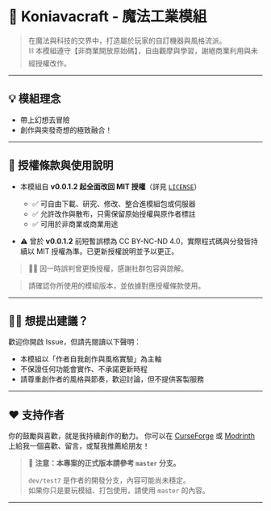 # 🌌 Koniavacraft - 魔法工業模組

> 在魔法與科技的交界中，打造屬於玩家的自訂機器與風格流派。  
> ⛓️ 本模組遵守【非商業開放原始碼】，自由觀摩與學習，謝絕商業利用與未經授權改作。

---

## 💡 模組理念

- 帶上幻想去冒險
- 創作與突發奇想的極致融合！

---


## 📜 授權條款與使用說明

- 本模組自 **v0.0.1.2 起全面改回 MIT 授權**（詳見 [`LICENSE`](./LICENSE)）
  - ✅ 可自由下載、研究、修改、整合進模組包或伺服器
  - ✅ 允許改作與散布，只需保留原始授權與原作者標註
  - ✅ 可用於非商業或商業用途

- ⚠️ 曾於 **v0.0.1.2** 前短暫誤標為 CC BY-NC-ND 4.0，實際程式碼與分發皆持續以 MIT 授權為準。已更新授權說明並予以更正。


> 🙇‍♀️ 因一時誤判曾更換授權，感謝社群包容與諒解。

> 請確認你所使用的模組版本，並依據對應授權條款使用。

---

## 🙋‍♀️ 想提出建議？

歡迎你開啟 Issue，但請先閱讀以下聲明：

- 本模組以「作者自我創作與風格實驗」為主軸
- 不保證任何功能會實作、不承諾更新時程
- 請尊重創作者的風格與節奏，歡迎討論，但不提供客製服務

---

## ❤️ 支持作者

你的鼓勵與喜歡，就是我持續創作的動力。
你可以在 [CurseForge](https://www.curseforge.com/minecraft/mc-mods/magical-industry) 或 [Modrinth](https://modrinth.com/mod/magical-industry) 上給我一個喜歡、留言，或幫我推薦給朋友！
> 📢 **注意：本專案的正式版本請參考 `master` 分支。**
>
> `dev/test7` 是作者的開發分支，內容可能尚未穩定。  
> 如果你只是要玩模組、打包使用，請使用 `master` 的內容。

---
